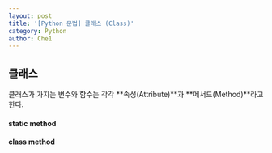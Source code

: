 ```yaml
---
layout: post
title: '[Python 문법] 클래스 (Class)'
category: Python
author: Che1
---
```


## 클래스

클래스가 가지는 변수와 함수는 각각 **속성(Attribute)**과 **메서드(Method)**라고 한다.

#### static method

#### class method